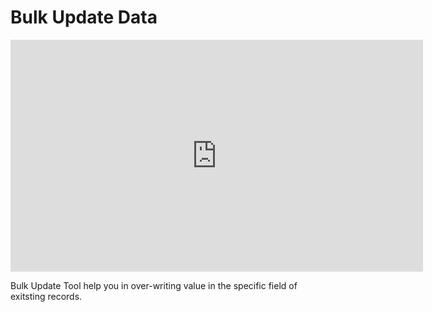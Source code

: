 # Bulk Update Data

<iframe width="660" height="371" src="https://www.youtube.com/embed/" frameborder="0" allowfullscreen></iframe>



Bulk Update Tool help you in over-writing value in the specific field of exitsting records.

